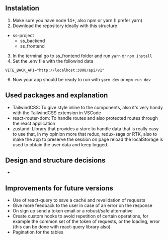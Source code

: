 ## Instalation

1. Make sure you have node 14+, also npm or yarn (I prefer yarn)
2. Download the repository ideally with this structure

- ss-project
  - ss_backend
  - ss_frontend

3. In the terminal go to ss_frontend folder and run `yarn` or `npm install`
4. Set the .env file with the followind data

```
VITE_BACK_API="http://localhost:3000/api/v1"
```

6. Now your app should be ready to run with `yarn dev` or `npm run dev`

## Used packages and explanation

- TailwindCSS: To give style inline to the components, also it's very handy with the TailwindCSS extension in VSCode
- react-router-dom: To handle routes and also protected routes through the react application
- zustand: Library that provides a store to handle data that is really easy to use that, in my opinion more that redux, redux-saga or RTK, also to make the app to preserve the session on page reload the localStorage is used to obtain the user data and keep logged.

## Design and structure decisions

-

## Improvements for future versions

- Use of react-query to save a caché and revalidation of requests
- Give more feedback to the user in case of an error on the response
- On sign up send a token email or a robust/safe alternative
- Create custom hooks to avoid repetition of certain operations, for example the common set of the token of requests, or the loading, error (this can be done with react-query library also).
- Pagination for the tables
